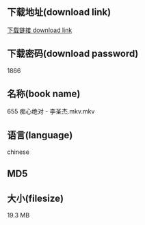 ## 下载地址(download link)
[下载链接 download link](https://voluble-croquembouche-d321dc.netlify.app/?s=655+%E7%97%B4%E5%BF%83%E7%BB%9D%E5%AF%B9+-+%E6%9D%8E%E5%9C%A3%E6%9D%B0.mkv)

## 下载密码(download password)
1866

## 名称(book name)
655 痴心绝对 - 李圣杰.mkv.mkv

## 语言(language)
chinese

## MD5


## 大小(filesize)
19.3 MB

